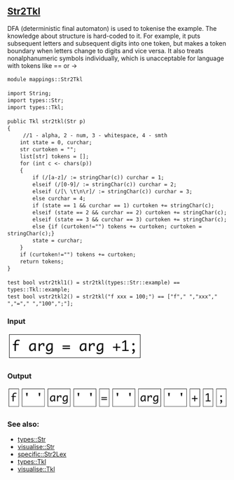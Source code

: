 ## [Str2Tkl](https://github.com/grammarware/bx-parsing/blob/master/src/mappings/Str2Tkl.rsc)

DFA (deterministic final automaton) is used to tokenise the example.
The knowledge about structure is hard-coded to it.
For example, it puts subsequent letters and subsequent digits into one token,
but makes a token boundary when letters change to digits and vice versa.
It also treats nonalphanumeric symbols individually, which is unacceptable for language
with tokens like == or ->

```
module mappings::Str2Tkl

import String;
import types::Str;
import types::Tkl;

public Tkl str2tkl(Str p)
{
     //1 - alpha, 2 - num, 3 - whitespace, 4 - smth
    int state = 0, curchar;
    str curtoken = "";
    list[str] tokens = [];
    for (int c <- chars(p))
    {
        if (/[a-z]/ := stringChar(c)) curchar = 1;
        elseif (/[0-9]/ := stringChar(c)) curchar = 2;
        elseif (/[\ \t\n\r]/ := stringChar(c)) curchar = 3;
        else curchar = 4;
        if (state == 1 && curchar == 1) curtoken += stringChar(c);
        elseif (state == 2 && curchar == 2) curtoken += stringChar(c);
        elseif (state == 3 && curchar == 3) curtoken += stringChar(c);
        else {if (curtoken!="") tokens += curtoken; curtoken = stringChar(c);}
        state = curchar;
    }
    if (curtoken!="") tokens += curtoken;
    return tokens;
}

test bool vstr2tkl1() = str2tkl(types::Str::example) == types::Tkl::example;
test bool vstr2tkl2() = str2tkl("f xxx = 100;") == ["f"," ","xxx"," ","="," ","100",";"];
```

### Input

![Input](https://github.com/grammarware/bx-parsing/raw/master/img/Str.png)

### Output

![Output](https://github.com/grammarware/bx-parsing/raw/master/img/Tkl.png)

### See also:
* [types::Str](https://github.com/grammarware/bx-parsing/blob/master/src/types/Str.rsc)
* [visualise::Str](https://github.com/grammarware/bx-parsing/blob/master/src/visualise/Str.rsc)
* [specific::Str2Lex](https://github.com/grammarware/bx-parsing/blob/master/src/specific/Str2Lex.rsc)
* [types::Tkl](https://github.com/grammarware/bx-parsing/blob/master/src/types/Tkl.rsc)
* [visualise::Tkl](https://github.com/grammarware/bx-parsing/blob/master/src/visualise/Tkl.rsc)
